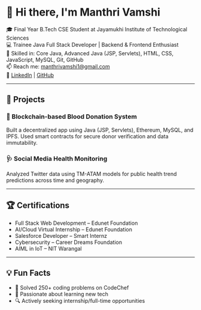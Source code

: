# 👋 Hi there, I'm Manthri Vamshi

🎓 Final Year B.Tech CSE Student at Jayamukhi Institute of Technological Sciences  
💻 Trainee Java Full Stack Developer | Backend & Frontend Enthusiast  
🔧 Skilled in: Core Java, Advanced Java (JSP, Servlets), HTML, CSS, JavaScript, MySQL, Git, GitHub  
📫 Reach me: [manthrivamshi1@gmail.com](mailto:manthrivamshi1@gmail.com)  
🔗 [LinkedIn](https://www.linkedin.com/in/vamshimanthri123) | [GitHub](https://github.com/manthrivamshi8919)

---

## 🚀 Projects

### 🔐 Blockchain-based Blood Donation System  
Built a decentralized app using Java (JSP, Servlets), Ethereum, MySQL, and IPFS. Used smart contracts for secure donor verification and data immutability.

### 🩺 Social Media Health Monitoring  
Analyzed Twitter data using TM-ATAM models for public health trend predictions across time and geography.

---

## 🏆 Certifications

- Full Stack Web Development – Edunet Foundation  
- AI/Cloud Virtual Internship – Edunet Foundation  
- Salesforce Developer – Smart Internz  
- Cybersecurity – Career Dreams Foundation  
- AIML in IoT – NIT Warangal

---

## 💡 Fun Facts
- 🧠 Solved 250+ coding problems on CodeChef  
- 🚀 Passionate about learning new tech  
- 🔍 Actively seeking internship/full-time opportunities

